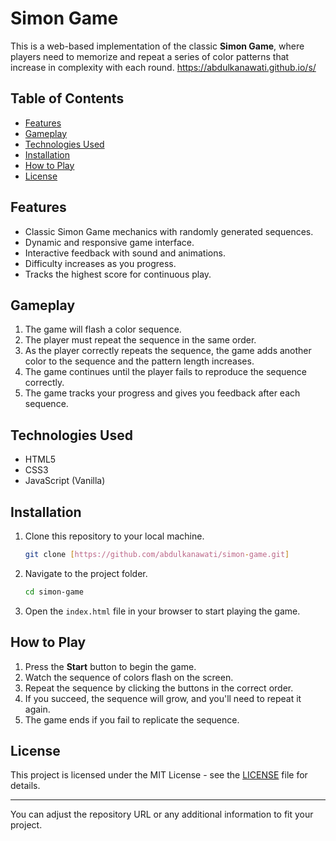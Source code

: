 # Simon Game

This is a web-based implementation of the classic **Simon Game**, where players need to memorize and repeat a series of color patterns that increase in complexity with each round.
https://abdulkanawati.github.io/s/

## Table of Contents
- [Features](#features)
- [Gameplay](#gameplay)
- [Technologies Used](#technologies-used)
- [Installation](#installation)
- [How to Play](#how-to-play)
- [License](#license)

## Features
- Classic Simon Game mechanics with randomly generated sequences.
- Dynamic and responsive game interface.
- Interactive feedback with sound and animations.
- Difficulty increases as you progress.
- Tracks the highest score for continuous play.

## Gameplay
1. The game will flash a color sequence.
2. The player must repeat the sequence in the same order.
3. As the player correctly repeats the sequence, the game adds another color to the sequence and the pattern length increases.
4. The game continues until the player fails to reproduce the sequence correctly.
5. The game tracks your progress and gives you feedback after each sequence.

## Technologies Used
- HTML5
- CSS3
- JavaScript (Vanilla)

## Installation
1. Clone this repository to your local machine.
   ```bash
   git clone [https://github.com/abdulkanawati/simon-game.git]
   ```
2. Navigate to the project folder.
   ```bash
   cd simon-game
   ```
3. Open the `index.html` file in your browser to start playing the game.

## How to Play
1. Press the **Start** button to begin the game.
2. Watch the sequence of colors flash on the screen.
3. Repeat the sequence by clicking the buttons in the correct order.
4. If you succeed, the sequence will grow, and you'll need to repeat it again.
5. The game ends if you fail to replicate the sequence.

## License
This project is licensed under the MIT License - see the [LICENSE](LICENSE) file for details.

---

You can adjust the repository URL or any additional information to fit your project.
